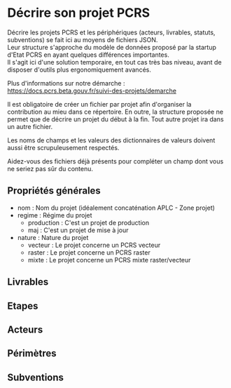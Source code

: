 # Décrire son projet PCRS

Décrire les projets PCRS et les périphériques (acteurs, livrables, statuts, subventions) se fait ici au moyens de fichiers JSON.  
Leur structure s'approche du modèle de données proposé par la startup d'Etat PCRS en ayant quelques différences importantes.  
Il s'agit ici d'une solution temporaire, en tout cas très bas niveau, avant de disposer d'outils plus ergonomiquement avancés.

Plus d'informations sur notre démarche : https://docs.pcrs.beta.gouv.fr/suivi-des-projets/demarche

Il est obligatoire de créer un fichier par projet afin d'organiser la contribution au mieu dans ce répertoire.
En outre, la structure proposée ne permet que de décrire un projet du début à la fin. Tout autre projet ira dans un autre fichier.

Les noms de champs et les valeurs des dictionnaires de valeurs doivent aussi être scrupuleusement respectés.

Aidez-vous des fichiers déjà présents pour compléter un champ dont vous ne seriez pas sûr du contenu.

## Propriétés générales

* nom : Nom du projet (idéalement concaténation APLC - Zone projet)
* regime : Régime du projet
    * production : C'est un projet de production
    * maj : C'est un projet de mise à jour
* nature : Nature du projet
    * vecteur : Le projet concerne un PCRS vecteur
    * raster : Le projet concerne un PCRS raster
    * mixte : Le projet concerne un PCRS mixte raster/vecteur

## Livrables



## Etapes

## Acteurs

## Périmètres

## Subventions